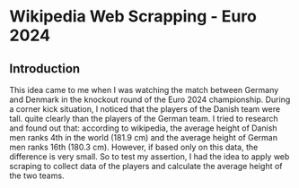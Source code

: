 # Wikipedia Web Scrapping - Euro 2024
## Introduction
This idea came to me when I was watching the match between Germany and Denmark in the knockout round of the Euro 2024 championship. During a corner kick situation, I noticed that the players of the Danish team were tall. quite clearly than the players of the German team. I tried to research and found out that: according to wikipedia, the average height of Danish men ranks 4th in the world (181.9 cm) and the average height of German men ranks 16th (180.3 cm). However, if based only on this data, the difference is very small. So to test my assertion, I had the idea to apply web scraping to collect data of the players and calculate the average height of the two teams.
